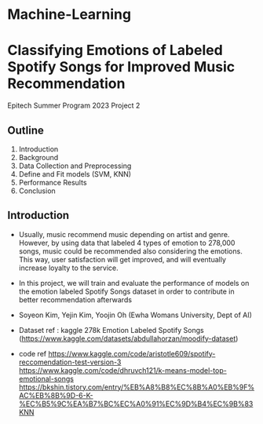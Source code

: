 # Machine-Learning
# Classifying Emotions of Labeled Spotify Songs for Improved Music Recommendation
Epitech Summer Program 2023 Project 2

## Outline  
1. Introduction
2. Background
3. Data Collection and Preprocessing
4. Define and Fit models (SVM, KNN)
5. Performance Results
6. Conclusion

## Introduction  
- Usually, music recommend music depending on artist and genre.
However, by using data that labeled 4 types of emotion to 278,000 songs,
music could be recommended also considering the emotions. This way,
user satisfaction will get improved, and will eventually increase loyalty to
the service.  

- In this project, we will train and evaluate the performance of models on
the emotion labeled Spotify Songs dataset in order to contribute in
better recommendation afterwards


- Soyeon Kim, Yejin Kim, Yoojin Oh (Ewha Womans University, Dept of AI)
- Dataset ref : kaggle 
278k Emotion Labeled Spotify Songs (https://www.kaggle.com/datasets/abdullahorzan/moodify-dataset)

- code ref
   https://www.kaggle.com/code/aristotle609/spotify-reccomendation-test-version-3
  https://www.kaggle.com/code/dhruvch121/k-means-model-top-emotional-songs
  https://bkshin.tistory.com/entry/%EB%A8%B8%EC%8B%A0%EB%9F%AC%EB%8B%9D-6-K-%EC%B5%9C%EA%B7%BC%EC%A0%91%EC%9D%B4%EC%9B%83KNN
